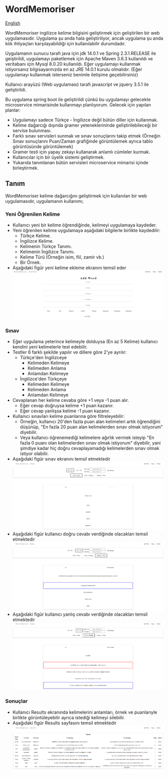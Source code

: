 # WordMemoriser

[English](https://github.com/ksavas/WordMemoriser/blob/master/README.md)

WordMemoriser ingilizce kelime bilgisini geliştirmek için geliştirilen bir web uygulamasıdır. Uygulama şu anda hala geliştiriliyor, ancak uygulama şu anda kök ihtiyaçları karşılayabildiği için kullanılabilir durumdadır.

Uygulamanın sunucu tarafı java için jdk 14.0.1 ve Spring 2.3.1.RELEASE ile geiştirildi, uygulamayı paketlemek için Apache Maven 3.6.3 kullanıldı ve veritabanı için Mysql 8.0.20 kullanıldı.
Eğer uygulamayı kullanmak istiyorsanız bilgisayarınızda en az JRE 14.0.1 kurulu olmalıdır. (Eğer uygulamayı kullanmak isterseniz benimle iletişime geçebilirsiniz)

Kullanıcı arayüzü (Web uygulaması) tarafı javascript ve jquery 3.5.1 ile geliştirildi.

Bu uygulama spring boot ile geliştirildi çünkü bu uygulamayı gelecekte microservice mimarisinde kullanmayı planlıyorum. 
Gelecek için yapılan planlar:
- Uygulamayı sadece Türkçe - İngilizce değil bütün diller için kullanmak.
- Kelime dağarcığı dışında gramer yeteneklerininde geliştirilebileceği bir servise bulunması.
- Farklı sınav servisleri sunmak ve sınav sonuçlarını takip etmek (Örneğin Sınav sonuçlarını Puan/Zaman grafiğinde görüntülemek ayrıca tablo görüntüsünde görüntülemek)
- Gramer testi için yapay zekayı kullanarak anlamlı cümleler kurmak.
- Kullanıcılar için bir üyelik sistemi geliştirmek.
- Yukarıda tanımlanan bütün servisleri microservice mimarisi içinde birleştirmek.

## Tanım
WordMemoriser kelime dağarcığını geliştirmek için kullanılan bir web uygulamasıdır, uygulamanın kullanımı;

### Yeni Öğrenilen Kelime
- Kullanıcı yeni bir kelime öğrendiğinde, kelimeyi uygulamaya kaydeder.
- Yeni öğrenilen kelime uygulamaya aşağıdaki bilgilerle birlikte kaydedilir:
  - Türkçe Kelime.
  - İngilizce Kelime.
  - Kelimenin Türkçe Tanımı.
  - Kelimenin İngilizce Tanımı.
  - Kelime Türü (Örneğin isim, fiil, zamir vb.)
  - Bir Örnek.
- Aşağıdaki figür yeni kelime ekleme ekranını temsil eder
<img src="https://github.com/ksavas/WordMemoriser/blob/master/SS/AddWord.png"><br>


### Sınav
- Eğer uygulama yeterince kelimeyle dolduysa (En az 5 Kelime) kullanıcı kendini yeni kelimelerle test edebilir.
- Testler 6 farklı şekilde yapılır ve dillere göre 2'ye ayrılır:
  - Türkçe'den İngilizceye
    - Kelimeden Kelimeye
    - Kelimeden Anlama
    - Anlamdan Kelimeye
  - İngilizce'den Türkçeye
    - Kelimeden Kelimeye
    - Kelimeden Anlama
    - Anlamdan Kelimeye
- Cevaplanan her kelime cevaba göre +1 veya -1 puan alır.
  - Eğer cevap doğruysa kelime +1 puan kazanır.
  - Eğer cevap yanlışsa kelime -1 puan kazanır.
- Kullanıcı sınavları kelime puanlarına göre filtreleyebilir:
  - Örneğin, kullanıcı 20'den fazla puan alan kelimeleri artık öğrendiğini düşünüp, "En fazla 20 puan alan kelimelerden sınav olmak istiyorum" diyebilir.
  - Veya kullanıcı öğrenemediği kelimelere ağırlık vermek isteyip "En fazla 0 puanı olan kelimelerden sınav olmak istiyorum" diyebilir, yani şimdiye kadar hiç doğru cevaplayamadığı kelimelerden sınav olmak istiyor olabilir.
- Aşağıdaki figür sınav ekranını temsil etmektedir
<img src="https://github.com/ksavas/WordMemoriser/blob/master/SS/Exam.png"><br>
- Aşağıdaki figür kullanıcı doğru cevabı verdiğinde olacakları temsil etmektedir
<img src="https://github.com/ksavas/WordMemoriser/blob/master/SS/ExamTrueAnswer.png"><br>
- Aşağıdaki figür kullanıcı yanlış cevabı verdiğinde olacakları temsil etmektedir
<img src="https://github.com/ksavas/WordMemoriser/blob/master/SS/ExamFalseAnswer.png"><br>

### Sonuçlar
- Kullanıcı Results ekranında kelimelerini anlamları, örnek ve puanlarıyle birlikte görüntüleyebilir ayrıca istediği kelimeyi silebilir.
- Aşağıdaki figür Results sayfasını temsil etmektedir
<img src="https://github.com/ksavas/WordMemoriser/blob/master/SS/Results.png"><br>
